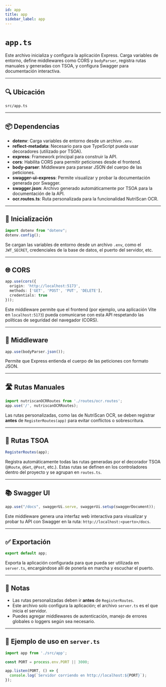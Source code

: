 ```yaml
---
id: app
title: app
sidebar_label: app
---
```


# `app.ts`

Este archivo inicializa y configura la aplicación Express. Carga variables de entorno, define middlewares como CORS y `bodyParser`, registra rutas manuales y generadas con TSOA, y configura Swagger para documentación interactiva.

---

## 🔍 Ubicación

`src/app.ts`

---

## 📦 Dependencias

* **dotenv**: Carga variables de entorno desde un archivo `.env`.
* **reflect-metadata**: Necesario para que TypeScript pueda usar decoradores (utilizado por TSOA).
* **express**: Framework principal para construir la API.
* **cors**: Habilita CORS para permitir peticiones desde el frontend.
* **body-parser**: Middleware para parsear JSON del cuerpo de las peticiones.
* **swagger-ui-express**: Permite visualizar y probar la documentación generada por Swagger.
* **swagger.json**: Archivo generado automáticamente por TSOA para la documentación de la API.
* **ocr.routes.ts**: Ruta personalizada para la funcionalidad NutriScan OCR.

---

## 🚀 Inicialización

```ts
import dotenv from "dotenv";
dotenv.config();
````

Se cargan las variables de entorno desde un archivo `.env`, como el `JWT_SECRET`, credenciales de la base de datos, el puerto del servidor, etc.

---

## 🌐 CORS

```ts
app.use(cors({
  origin: 'http://localhost:5173',
  methods: ['GET', 'POST', 'PUT', 'DELETE'],
  credentials: true
}));
```

Este middleware permite que el frontend (por ejemplo, una aplicación Vite en `localhost:5173`) pueda comunicarse con esta API respetando las políticas de seguridad del navegador (CORS).

---

## 🧩 Middleware

```ts
app.use(bodyParser.json());
```

Permite que Express entienda el cuerpo de las peticiones con formato JSON.

---

## 🛣️ Rutas Manuales

```ts
import nutriscanOCRRoutes from './routes/ocr.routes';
app.use('/', nutriscanOCRRoutes);
```

Las rutas personalizadas, como las de NutriScan OCR, se deben registrar **antes** de `RegisterRoutes(app)` para evitar conflictos o sobrescritura.

---

## 🔌 Rutas TSOA

```ts
RegisterRoutes(app);
```

Registra automáticamente todas las rutas generadas por el decorador TSOA (`@Route`, `@Get`, `@Post`, etc.). Estas rutas se definen en los controladores dentro del proyecto y se agrupan en `routes.ts`.

---

## 📚 Swagger UI

```ts
app.use("/docs", swaggerUi.serve, swaggerUi.setup(swaggerDocument));
```

Este middleware genera una interfaz web interactiva para visualizar y probar tu API con Swagger en la ruta: `http://localhost:<puerto>/docs`.

---

## ✅ Exportación

```ts
export default app;
```

Exporta la aplicación configurada para que pueda ser utilizada en `server.ts`, encargándose allí de ponerla en marcha y escuchar el puerto.

---

## 📌 Notas

* Las rutas personalizadas deben ir **antes** de `RegisterRoutes`.
* Este archivo solo configura la aplicación; el archivo `server.ts` es el que inicia el servidor.
* Puedes agregar middlewares de autenticación, manejo de errores globales o loggers según sea necesario.

---

## 🧪 Ejemplo de uso en `server.ts`

```ts
import app from './src/app';

const PORT = process.env.PORT || 3000;

app.listen(PORT, () => {
  console.log(`Servidor corriendo en http://localhost:${PORT}`);
});
```